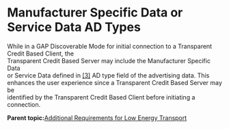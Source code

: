 # Manufacturer Specific Data or Service Data AD Types

While in a GAP Discoverable Mode for initial connection to a Transparent Credit Based Client, the<br /> Transparent Credit Based Server may include the Manufacturer Specific Data<br /> or Service Data defined in [\[3\]](GUID-AA9F6190-9E01-48C5-A22A-6BC2FE3B90B6.md#GUID-804CC274-E476-4555-BBC5-4275698349F9) AD type field of the advertising data. This<br /> enhances the user experience since a Transparent Credit Based Server may be<br /> identified by the Transparent Credit Based Client before initiating a<br /> connection.

**Parent topic:**[Additional Requirements for Low Energy Transport](GUID-2CEB9D04-3CAD-4016-B28C-39F60F651B70.md)

